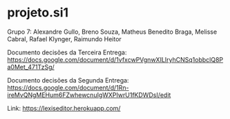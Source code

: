 # projeto.si1

Grupo 7: Alexandre Gullo,
         Breno Souza,
         Matheus Benedito Braga,
         Melisse Cabral,
         Rafael Klynger,
         Raimundo Heitor
         
Documento decisões da Terceira Entrega:
https://docs.google.com/document/d/1vfxcwPVgnwXILIryhCNSq1obbclQ8Pa0Met_471TzSg/

Documento decisões da Segunda Entrega:
https://docs.google.com/document/d/1Rn-ireMvQNgMEHum6FZwhewcnuIgWXPIwrU1fKDWDsI/edit


Link: https://lexiseditor.herokuapp.com/
